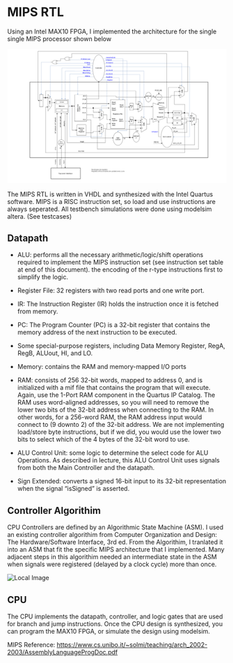 # MIPS RTL

Using an Intel MAX10 FPGA, I implemented the architecture for the single single MIPS processor shown below 

![Local Image](./Images/CPU.png)

The MIPS RTL is written in VHDL and synthesized with the Intel Quartus software. MIPS is a RISC instruction set, so load and use instructions are always seperated. All testbench simulations were done using modelsim altera. (See testcases)

## Datapath

* ALU: performs all the necessary arithmetic/logic/shift operations required to implement the
MIPS instruction set (see instruction set table at end of this document). 
the encoding of the r-type instructions first to simplify the logic.
* Register File: 32 registers with two read ports and one write port.
* IR: The Instruction Register (IR) holds the instruction once it is fetched from memory.
* PC: The Program Counter (PC) is a 32-bit register that contains the memory address of
the next instruction to be executed.
* Some special-purpose registers, including Data Memory Register, RegA, RegB, ALUout,
HI, and LO. 
* Memory: contains the RAM and memory-mapped I/O ports 

* RAM: consists of 256 32-bit words, mapped to address 0, and is initialized with a mif file
that contains the program that will execute. Again, use the 1-Port RAM component in the
Quartus IP Catalog. The RAM uses word-aligned addresses, so you will need to remove
the lower two bits of the 32-bit address when connecting to the RAM. In other words, for a
256-word RAM, the RAM address input would connect to (9 downto 2) of the 32-bit address.
We are not implementing load/store byte instructions, but if we did, you would use the lower
two bits to select which of the 4 bytes of the 32-bit word to use.
* ALU Control Unit: some logic to determine the select code for ALU Operations. As
described in lecture, this ALU Control Unit uses signals from both the Main Controller and
the datapath.
* Sign Extended: converts a signed 16-bit input to its 32-bit representation when the signal
“isSigned” is asserted. 

## Controller Algorithim 

CPU Controllers are defined by an Algorithmic State Machine (ASM). I used an existing controller algorithim from Computer Organization and Design: The Hardware/Software Interface, 3rd ed. From the Algorithim, I tranlated it into an ASM that fit the specific MIPS architecture that I implemented. Many adjacent steps in this algorithim needed an intermediate state in the ASM when signals were registered (delayed by a clock cycle) more than once.

![Local Image](./Images/Algorithm.pngg)

## CPU

The CPU implements the datapath, controller, and logic gates that are used for branch and jump instructions. Once the CPU design is synthesized, you can program the MAX10 FPGA, or simulate the design using modelsim.

MIPS Reference:
https://www.cs.unibo.it/~solmi/teaching/arch_2002-2003/AssemblyLanguageProgDoc.pdf

